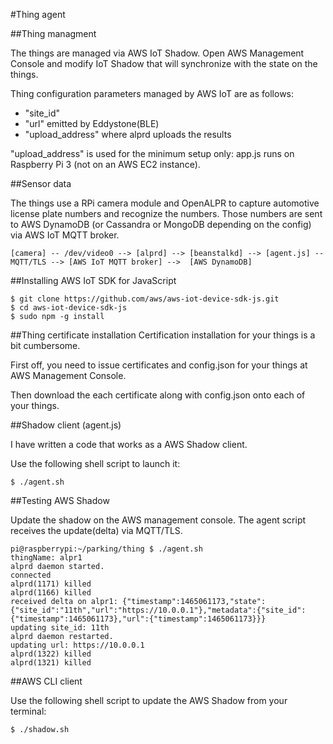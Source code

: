 #Thing agent

##Thing managment

The things are managed via AWS IoT Shadow. Open AWS Management Console and modify IoT Shadow that will synchronize with the state on the things. 

Thing configuration parameters managed by AWS IoT are as follows:
- "site_id"
- "url" emitted by Eddystone(BLE)
- "upload_address" where alprd uploads the results 

"upload_address" is used for the minimum setup only: app.js runs on Raspberry Pi 3 (not on an AWS EC2 instance). 

##Sensor data

The things use a RPi camera module and OpenALPR to capture automotive license plate numbers and recognize the numbers. Those numbers are sent to AWS DynamoDB (or Cassandra or MongoDB depending on the config) via AWS IoT MQTT broker.

```
[camera] -- /dev/video0 --> [alprd] --> [beanstalkd] --> [agent.js] -- MQTT/TLS --> [AWS IoT MQTT broker] -->  [AWS DynamoDB]
```

##Installing AWS IoT SDK for JavaScript

```
$ git clone https://github.com/aws/aws-iot-device-sdk-js.git
$ cd aws-iot-device-sdk-js
$ sudo npm -g install
```
##Thing certificate installation
Certification installation for your things is a bit cumbersome.

First off, you need to issue certificates and config.json for your things at AWS Management Console.

Then download the each certificate along with config.json onto each of your things.

##Shadow client (agent.js)

I have written a code that works as a AWS Shadow client.

Use the following shell script to launch it:
```
$ ./agent.sh
```

##Testing AWS Shadow

Update the shadow on the AWS management console. The agent script receives the update(delta) via MQTT/TLS.

```
pi@raspberrypi:~/parking/thing $ ./agent.sh
thingName: alpr1
alprd daemon started.
connected
alprd(1171) killed
alprd(1166) killed
received delta on alpr1: {"timestamp":1465061173,"state":{"site_id":"11th","url":"https://10.0.0.1"},"metadata":{"site_id":{"timestamp":1465061173},"url":{"timestamp":1465061173}}}
updating site_id: 11th
alprd daemon restarted.
updating url: https://10.0.0.1
alprd(1322) killed
alprd(1321) killed
```

##AWS CLI client

Use the following shell script to update the AWS Shadow from your terminal:
```
$ ./shadow.sh
```


